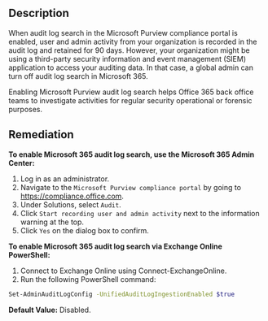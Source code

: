 ## Description

When audit log search in the Microsoft Purview compliance portal is enabled, user and admin activity from your organization is recorded in the audit log and retained for 90 days. However, your organization might be using a third-party security information and event management (SIEM) application to access your auditing data. In that case, a global admin can turn off audit log search in Microsoft 365.

Enabling Microsoft Purview audit log search helps Office 365 back office teams to investigate activities for regular security operational or forensic purposes.

## Remediation

**To enable Microsoft 365 audit log search, use the Microsoft 365 Admin Center:**

1. Log in as an administrator.
2. Navigate to the `Microsoft Purview compliance portal` by going to https://compliance.office.com.
3. Under Solutions, select `Audit`.
4. Click `Start recording user and admin activity` next to the information warning at the top.
6. Click `Yes` on the dialog box to confirm.

**To enable Microsoft 365 audit log search via Exchange Online PowerShell:**

1. Connect to Exchange Online using Connect-ExchangeOnline.
2. Run the following PowerShell command:

```bash
Set-AdminAuditLogConfig -UnifiedAuditLogIngestionEnabled $true
```

**Default Value:** Disabled.